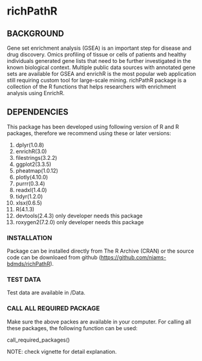 # richPathR
## BACKGROUND

Gene set enrichment analysis (GSEA) is an important step for disease and drug
discovery. Omics profiling of tissue or cells of patients and healthy
individuals generated gene lists that need to be further investigated in the
known biological context. Multiple public data sources with annotated gene sets
are available for GSEA and enrichR is the most popular web application still
requiring custom tool for large-scale mining. richPathR package is a collection
of the R functions that helps researchers with enrichment analysis using EnrichR.

## DEPENDENCIES

This package has been developed using following version of R and R packages,
therefore we recommend using these or later versions:

1. dplyr(1.0.8)
2. enrichR(3.0)
3. filestrings(3.2.2)
4. ggplot2(3.3.5)
5. pheatmap(1.0.12)
6. plotly(4.10.0)
7. purrr(0.3.4)
5. readxl(1.4.0)
6. tidyr(1.2.0)
7. xlsx(0.6.5)  
8. R(4.1.3)
9. devtools(2.4.3) only developer needs this package
10. roxygen2(7.2.0)	only developer needs this package

### INSTALLATION

Package can be installed directly from The R Archive (CRAN) or the source code
can be downloaed from github (https://github.com/niams-bdmds/richPathR). 

### TEST DATA

Test data are available in /Data.

### CALL ALL REQUIRED PACKAGE

Make sure the above packes are available in your computer. For calling all these
packages, the following function can be used:

call_required_packages() 

NOTE: check vignette for detail explanation. 



